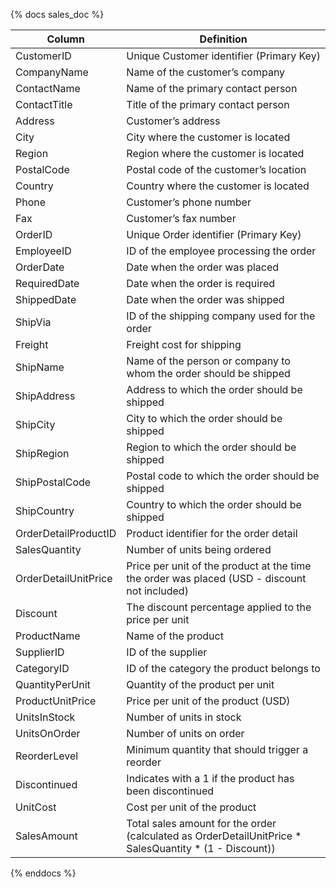 {% docs sales_doc %}

| Column                | Definition                                                                                                |
|-----------------------|-----------------------------------------------------------------------------------------------------------|
| CustomerID            | Unique Customer identifier (Primary Key)                                                                  |
| CompanyName   	    | Name of the customer’s company                                                                            |
| ContactName   	    | Name of the primary contact person                                                                        |
| ContactTitle  	    | Title of the primary contact person                                                                       |
| Address   	        | Customer’s address                                                                                        |
| City  	            | City where the customer is located                                                                        |
| Region	            | Region where the customer is located                                                                      |
| PostalCode    	    | Postal code of the customer’s location                                                                    |
| Country   	        | Country where the customer is located                                                                     |
| Phone	                | Customer’s phone number                                                                                   |
| Fax	                | Customer’s fax number                                                                                     |
| OrderID          	    | Unique Order identifier (Primary Key)                                                                     |
| EmployeeID        	| ID of the employee processing the order                                                                   |
| OrderDate        	    | Date when the order was placed                                                                            |
| RequiredDate      	| Date when the order is required                                                                           |
| ShippedDate   	    | Date when the order was shipped                                                                           |
| ShipVia   	        | ID of the shipping company used for the order                                                             |
| Freight         	    | Freight cost for shipping                                                                                 |
| ShipName  	        | Name of the person or company to whom the order should be shipped                                         |
| ShipAddress         	| Address to which the order should be shipped                                                              |
| ShipCity  	        | City to which the order should be shipped                                                                 |
| ShipRegion        	| Region to which the order should be shipped                                                               |
| ShipPostalCode    	| Postal code to which the order should be shipped                                                          |
| ShipCountry   	    | Country to which the order should be shipped                                                              |
| OrderDetailProductID	| Product identifier for the order detail                                                                   |
| SalesQuantity	        | Number of units being ordered                                                                             |
| OrderDetailUnitPrice	| Price per unit of the product at the time the order was placed (USD - discount not included)              |
| Discount	            | The discount percentage applied to the price per unit                                                     |
| ProductName	        | Name of the product                                                                                       |
| SupplierID	        | ID of the supplier                                                                                        |
| CategoryID	        | ID of the category the product belongs to                                                                 |
| QuantityPerUnit	    | Quantity of the product per unit                                                                          |
| ProductUnitPrice	    | Price per unit of the product (USD)                                                                       |
| UnitsInStock	        | Number of units in stock                                                                                  |
| UnitsOnOrder	        | Number of units on order                                                                                  |
| ReorderLevel	        | Minimum quantity that should trigger a reorder                                                            |
| Discontinued	        | Indicates with a 1 if the product has been discontinued                                                   |
| UnitCost	            | Cost per unit of the product                                                                              |
| SalesAmount	        | Total sales amount for the order (calculated as OrderDetailUnitPrice * SalesQuantity * (1 - Discount))    |

{% enddocs %}